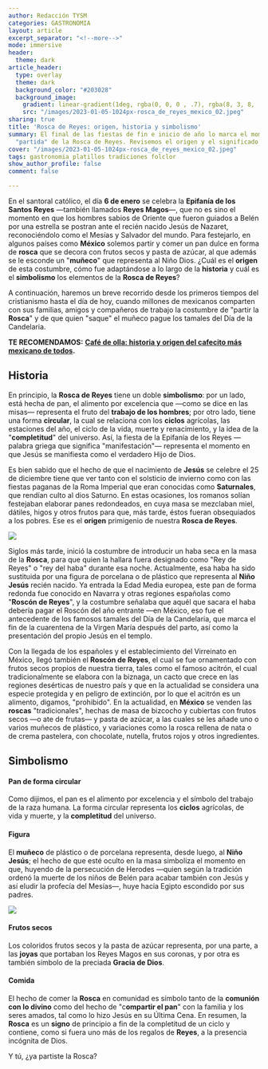 ```yaml
---
author: Redacción TYSM
categories: GASTRONOMIA
layout: article
excerpt_separator: "<!--more-->"
mode: immersive
header:
  theme: dark
article_header:
  type: overlay
  theme: dark
  background_color: "#203028"
  background_image:
    gradient: linear-gradient(1deg, rgba(0, 0, 0 , .7), rgba(8, 3, 8, .9))
    src: "/images/2023-01-05-1024px-rosca_de_reyes_mexico_02.jpeg"
sharing: true
title: 'Rosca de Reyes: origen, historia y simbolismo'
summary: El final de las fiestas de fin e inicio de año lo marca el momento de la
  "partida" de la Rosca de Reyes. Revisemos el origen y el significado de sus partes.
cover: "/images/2023-01-05-1024px-rosca_de_reyes_mexico_02.jpeg"
tags: gastronomia platillos tradiciones folclor
show_author_profile: false
comment: false

---
```

En el santoral católico, el día **6 de enero** se celebra la **Epifanía de los Santos Reyes** —también llamados **Reyes Magos**—, que no es sino el momento en que los hombres sabios de Oriente que fueron guiados a Belén por una estrella se postran ante el recién nacido Jesús de Nazaret, reconociéndolo como el Mesías y Salvador del mundo. Para festejarlo, en algunos países como **México** solemos partir y comer un pan dulce en forma de **rosca** que se decora con frutos secos y pasta de azúcar, al que además se le esconde un "**muñeco**" que representa al Niño Dios. ¿Cuál es el **origen** de esta costumbre, cómo fue adaptándose a lo largo de la **historia** y cuál es el **simbolismo** los elementos de la **Rosca de Reyes**?

A continuación, haremos un breve recorrido desde los primeros tiempos del cristianismo hasta el día de hoy, cuando millones de mexicanos comparten con sus familias, amigos y compañeros de trabajo la costumbre de "partir la **Rosca**" y de que quien "saque" el muñeco pague los tamales del Día de la Candelaria.

**TE RECOMENDAMOS:** [**Café de olla: historia y origen del cafecito más mexicano de todos**](https://blog.tonoysumariachi.com/gastronomia/2022/08/22/cafe-de-olla-historia-y-origen-del-cafecito-mas-mexicano-de-todos.html)**.**

## Historia

En principio, la **Rosca de Reyes** tiene un doble **simbolismo**: por un lado, está hecha de pan, el alimento por excelencia que —como se dice en las misas— representa el fruto del **trabajo de los hombres**; por otro lado, tiene una forma **circular**, la cual se relaciona con los **ciclos** agrícolas, las estaciones del año, el ciclo de la vida, muerte y renacimiento, y la idea de la "**completitud**" del universo. Así, la fiesta de la Epifanía de los Reyes —palabra griega que significa "manifestación"— representa el momento en que Jesús se manifiesta como el verdadero Hijo de Dios.

Es bien sabido que el hecho de que el nacimiento de **Jesús** se celebre el 25 de diciembre tiene que ver tanto con el solsticio de invierno como con las fiestas paganas de la Roma Imperial que eran conocidas como **Saturnales**, que rendían culto al dios Saturno. En estas ocasiones, los romanos solían festejaban elaborar panes redondeados, en cuya masa se mezclaban miel, dátiles, higos y otros frutos para que, más tarde, éstos fueran obsequiados a los pobres. Ese es el **origen** primigenio de nuestra **Rosca de Reyes**.

![](https://upload.wikimedia.org/wikipedia/commons/thumb/4/4f/Rosca_de_Reyes.jpg/1024px-Rosca_de_Reyes.jpg)

Siglos más tarde, inició la costumbre de introducir un haba seca en la masa de la **Rosca**, para que quien la hallara fuera designado como "Rey de Reyes" o "rey del haba" durante esa noche. Actualmente, esa haba ha sido sustituida por una figura de porcelana o de plástico que representa al **Niño Jesús** recién nacido. Ya entrada la Edad Media europea, este pan de forma redonda fue conocido en Navarra y otras regiones españolas como "**Roscón de Reyes**", y la costumbre señalaba que aquél que sacara el haba debería pagar el Roscón del año entrante —en México, eso fue el antecedente de los famosos tamales del Día de la Candelaria, que marca el fin de la cuarentena de la Virgen María después del parto, así como la presentación del propio Jesús en el templo.

Con la llegada de los españoles y el establecimiento del Virreinato en México, llegó también el **Roscón de Reyes**, el cual se fue ornamentado con frutos secos propios de nuestra tierra, tales como el famoso acitrón, el cual tradicionalmente se elabora con la biznaga, un cacto que crece en las regiones desérticas de nuestro país y que en la actualidad se considera una especie protegida y en peligro de extinción, por lo que el acitrón es un alimento, digamos, "prohibido". En la actualidad, en **México** se venden las **roscas** "tradicionales", hechas de masa de bizcocho y cubiertas con frutos secos —o ate de frutas— y pasta de azúcar, a las cuales se les añade uno o varios muñecos de plástico, y variaciones como la rosca rellena de nata o de crema pastelera, con chocolate, nutella, frutos rojos y otros ingredientes.

## Simbolismo

#### Pan de forma circular

Como dijimos, el pan es el alimento por excelencia y el símbolo del trabajo de la raza humana. La forma circular representa los **ciclos** agrícolas, de vida y muerte, y la **completitud** del universo.

#### Figura

El **muñeco** de plástico o de porcelana representa, desde luego, al **Niño Jesús**; el hecho de que esté oculto en la masa simboliza el momento en que, huyendo de la persecución de Herodes —quien según la tradición ordenó la muerte de los niños de Belén para acabar también con Jesús y así eludir la profecía del Mesías—, huye hacia Egipto escondido por sus padres.

![](https://upload.wikimedia.org/wikipedia/commons/thumb/0/05/Rosca_de_Reyes%2C_casera%2C_M%C3%A9xico_03B.jpg/1024px-Rosca_de_Reyes%2C_casera%2C_M%C3%A9xico_03B.jpg)

#### Frutos secos

Los coloridos frutos secos y la pasta de azúcar representa, por una parte, a las **joyas** que portaban los Reyes Magos en sus coronas, y por otra es también símbolo de la preciada **Gracia de Dios**.

#### Comida

El hecho de comer la **Rosca** en comunidad es símbolo tanto de la **comunión con lo divino** como del hecho de "c**ompartir el pan**" con la familia y los seres amados, tal como lo hizo Jesús en su Última Cena. En resumen, la **Rosca** es un **signo** de principio a fin de la completitud de un ciclo y contiene, como si fuera uno más de los regalos de **Reyes**, a la presencia incógnita de Dios.

Y tú, ¿ya partiste la Rosca?